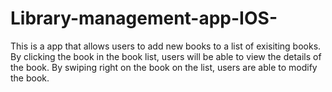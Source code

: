 # Library-management-app-IOS-
This is a app that allows users to add new books to a list of exisiting books. By clicking the book in the book list, users will be able to view the details of the book. By swiping right on the book on the list, users are able to modify the book.

